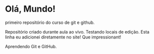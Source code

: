# Olá, Mundo!
 primeiro repositório do curso de git e github.

 Repositório criado durante aula ao vivo.
Testando locais de edição.
Esta linha eu adicionei  diretamente no  site! Que impressionant!

Aprendendo Git e GitHub. 

